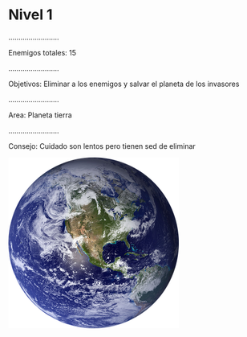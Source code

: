 <link rel="stylesheet" href="./styles.css">


<link href="https://fonts.googleapis.com/css2?family=Orbitron:wght@400;700&display=swap" rel="stylesheet">
<body class="nivel1">
<h1> Nivel 1 </h1>
.........................

Enemigos totales: 15

.........................

Objetivos: Eliminar a los enemigos y salvar el planeta de los invasores 

.........................

Area: Planeta tierra

.........................

Consejo: Cuidado son lentos pero tienen sed de eliminar 

<img src="./img/tierra.webp" alt="Tierra" />

</body>